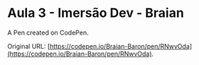 # Aula 3 - Imersão Dev - Braian

A Pen created on CodePen.

Original URL: [https://codepen.io/Braian-Baron/pen/RNwvOda](https://codepen.io/Braian-Baron/pen/RNwvOda).

